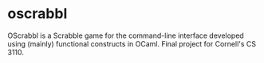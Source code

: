 # oscrabbl
OScrabbl is a Scrabble game for the command-line interface developed using (mainly) functional constructs in OCaml. Final project for Cornell's CS 3110.
